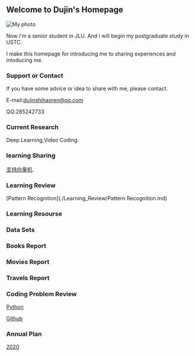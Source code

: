 ## Welcome to Dujin's Homepage
![My photo](./Images/homepage/me.jpg)

Now i'm a senior student in JLU.
And i will begin my postgraduate study in USTC.

I make this homepage for introducing me to sharing experiences and intoducing me.

### Support or Contact

If you have some advice or idea to share with me, please contact.

E-mail:dujinshihaoren@qq.com

QQ:285242733

### Current Research

Deep Learning,Video Coding.

### learning Sharing
[支持向量机](./Sharing_Learning/2019/SVM_learning.md).

### Learning Review
[Pattern Recognition](./Learning_Review/Pattern Recognition.md)

### Learning Resourse

### Data Sets

### Books Report

### Movies Report

### Travels Report

### Coding Problem Review
[Python](./Coding_Problem/Python.md)

[Github](./Coding_Problem/Github.md)

### Annual Plan
[2020](./scheme/2020.md)



